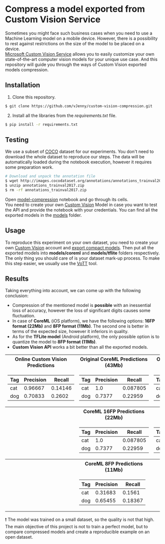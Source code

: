 # Compress a model exported from Custom Vision Service

Sometimes you might face such business cases when you need to use a Machine Learning model on a mobile device. However, there is a possibility to rest against restrictions on the size of the model to be placed on a device.  
[Microsoft Custom Vision Service](https://www.customvision.ai) allows you to easily customize your own state-of-the-art computer vision models for your unique use case. And this repository will guide you through the ways of Custom Vision exported models compression. 

## Installation
1. Clone this repository.
```bash
$ git clone https://github.com/vJenny/custom-vision-compression.git
```
2. Install all the libraries from the *requirements.txt* file.
```bash
$ pip install -r requirements.txt
```

## Testing
We use a subset of [COCO](http://cocodataset.org/#home) dataset for our experiments. You don't need to download the whole dataset to reproduce our steps. The data will be automatically loaded during the notebook execution, however it requires some preparation work. 
```bash
# Download and unpack the annotation file
$ wget http://images.cocodataset.org/annotations/annotations_trainval2017.zip
$ unzip annotations_trainval2017.zip
$ rm -rf annotations_trainval2017.zip
```

Open [model-compression](https://github.com/vJenny/custom-vision-compression/blob/master/model-compression.ipynb) notebook and go through its cells.  
You need to create your own [Custom Vision](https://www.customvision.ai) Model in case you want to test the API and provide the notebook with your credentials. You can find all the exported models in the [models](https://github.com/vJenny/custom-vision-compression/tree/master/models) folder.  

## Usage 
To reproduce this experiment on your own dataset, you need to create your own [Custom Vision](https://www.customvision.ai) account and [export compact models](https://docs.microsoft.com/en-us/azure/cognitive-services/custom-vision-service/export-your-model). Then put all the exported models into **models/coreml** and **models/tflite** folders respectively.  
The only thing you should care of is your dataset mark-up process. To make this step easier, we usually use the [VoTT](https://github.com/Microsoft/VoTT) tool. 

## Results
Taking everything into account, we can come up with the following conclusion: 
* Compression of the mentioned model is **possible** with an inessential loss of accuracy, however the loss of significant digits causes some fluctuation. 
* In case of **CoreML** (iOS platform), we have the following options: **16FP format (22Mb)** and **8FP format (11Mb)**. The second one is better in terms of the expected size, however it inferiors in quality. 
* As for the **TFLite model** (Android platform), the only possible option is to quantize the model to **8FP format (11Mb)**. 
* **Custom Vision API** works a bit better than all the exported models. 
   

<table>
<tr><th> Online Custom Vision Predictions </th><th> Original CoreML Predictions (43Mb) </th><th> Original TFLite Predictions (43Mb) </th></tr>
<tr><td>

| Tag | Precision | Recall|
|--|--|--|
|cat|0.96667|0.14146 |
|dog|0.70833|0.2602|

</td><td>

| Tag | Precision | Recall|
|--|--|--|
|cat|1.0|0.087805|
|dog|0.7377|0.22959|

</td><td>

| Tag | Precision | Recall|
|--|--|--|
|cat|1.0|0.087805|
|dog|0.76271|0.22959|

</td></tr>

<tr><th>  </th><th> CoreML 16FP Predictions (22Mb) </th><th> TFLite 8FP Prediction (11Mb)  </th></tr>
<tr><td>


</td><td>

| Tag | Precision | Recall|
|--|--|--|
|cat|1.0|0.087805|
|dog|0.7377|0.22959|

</td><td>

| Tag | Precision | Recall|
|--|--|--|
|cat|1.0|0.087805|
|dog|0.74242|0.25|

</td></tr>

<tr><th>  </th><th> CoreML 8FP Predictions (11Mb) </th><th>  </th></tr>
<tr><td>


</td><td>

| Tag | Precision | Recall|
|--|--|--|
|cat|0.31683|0.1561|
|dog|0.65455|0.18367|

</td><td>


</td></tr>
</table>

❗️ The model was trained on a small dataset, so the quality is not that high. The main objective of this project is not to train a perfect model, but to compare compressed models and create a reproducible example on an open dataset.

